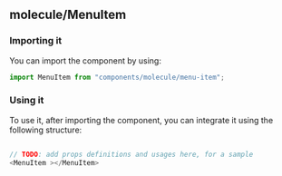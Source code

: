 ## molecule/MenuItem

<!-- TODO: add a description here! -->

### Importing it

You can import the component by using:

```js
import MenuItem from "components/molecule/menu-item";
```

### Using it

To use it, after importing the component, you can integrate it using the following structure:

```js

// TODO: add props definitions and usages here, for a sample
<MenuItem ></MenuItem>

```